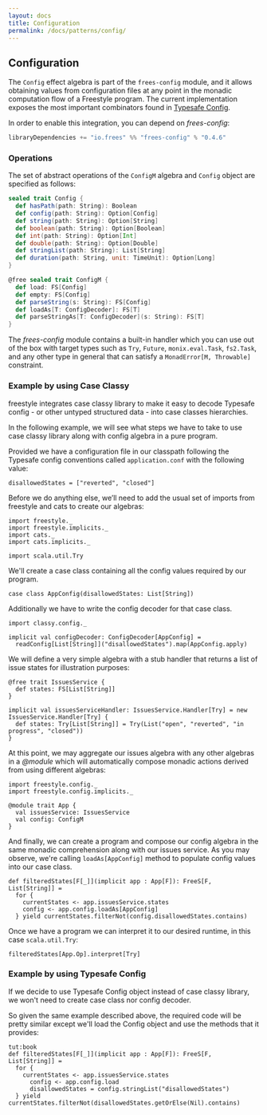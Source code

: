 ```yaml
---
layout: docs
title: Configuration
permalink: /docs/patterns/config/
---
```


## Configuration

The `Config` effect algebra is part of the `frees-config` module, and it allows obtaining values from configuration files at any point in the monadic computation flow of a Freestyle program.
The current implementation exposes the most important combinators found in [Typesafe Config](https://github.com/typesafehub/config).

In order to enable this integration, you can depend on _frees-config_:

[comment]: # (Start Replace)

```scala
libraryDependencies += "io.frees" %% "frees-config" % "0.4.6"
```

[comment]: # (End Replace)

### Operations

The set of abstract operations of the `ConfigM` algebra and `Config` object are specified as follows:

```scala
sealed trait Config {
  def hasPath(path: String): Boolean
  def config(path: String): Option[Config]
  def string(path: String): Option[String]
  def boolean(path: String): Option[Boolean]
  def int(path: String): Option[Int]
  def double(path: String): Option[Double]
  def stringList(path: String): List[String]
  def duration(path: String, unit: TimeUnit): Option[Long]
}

@free sealed trait ConfigM {
  def load: FS[Config]
  def empty: FS[Config]
  def parseString(s: String): FS[Config]
  def loadAs[T: ConfigDecoder]: FS[T]
  def parseStringAs[T: ConfigDecoder](s: String): FS[T]
}
```

The _frees-config_ module contains a built-in handler which you can use out of the box with target types such as `Try`, `Future`, `monix.eval.Task`, `fs2.Task`, and any other type in general that can satisfy a `MonadError[M, Throwable]` constraint.

### Example by using Case Classy

freestyle integrates case classy library to make it easy to decode Typesafe config - or other untyped structured data - into case classes hierarchies.

In the following example, we will see what steps we have to take to use case classy library along with config algebra in a pure program.
 
Provided we have a configuration file in our classpath following the Typesafe config conventions called `application.conf` with the following value:

```
disallowedStates = ["reverted", "closed"]
```

Before we do anything else, we’ll need to add the usual set of imports from freestyle and cats to create our algebras:

```tut:silent
import freestyle._
import freestyle.implicits._
import cats._
import cats.implicits._

import scala.util.Try
```

We'll create a case class containing all the config values required by our program.

```tut:book
case class AppConfig(disallowedStates: List[String])
``` 

Additionally we have to write the config decoder for that case class.

```tut:book
import classy.config._

implicit val configDecoder: ConfigDecoder[AppConfig] =
  readConfig[List[String]]("disallowedStates").map(AppConfig.apply)
``` 

We will define a very simple algebra with a stub handler that returns a list of issue states for illustration purposes:

```tut:book
@free trait IssuesService {
  def states: FS[List[String]]
}

implicit val issuesServiceHandler: IssuesService.Handler[Try] = new IssuesService.Handler[Try] {
  def states: Try[List[String]] = Try(List("open", "reverted", "in progress", "closed"))
}
```

At this point, we may aggregate our issues algebra with any other algebras in a _@module_ which will automatically compose monadic actions
derived from using different algebras:

```tut:book
import freestyle.config._
import freestyle.config.implicits._

@module trait App {
  val issuesService: IssuesService
  val config: ConfigM
}
```

And finally, we can create a program and compose our config algebra in the same monadic comprehension along with our issues service. As you may observe, we're calling `loadAs[AppConfig]` method to populate config values into our case class.

```tut:book
def filteredStates[F[_]](implicit app : App[F]): FreeS[F, List[String]] =
  for {
    currentStates <- app.issuesService.states
    config <- app.config.loadAs[AppConfig]
  } yield currentStates.filterNot(config.disallowedStates.contains)
```

Once we have a program we can interpret it to our desired runtime, in this case `scala.util.Try`:

```tut:book
filteredStates[App.Op].interpret[Try]
```

### Example by using Typesafe Config

If we decide to use Typesafe Config object instead of case classy library, we won't need to create case class nor config decoder.

So given the same example described above, the required code will be pretty similar except we'll load the Config object and use the methods that it provides:

```
tut:book
def filteredStates[F[_]](implicit app : App[F]): FreeS[F, List[String]] =
  for {
    currentStates <- app.issuesService.states
	  config <- app.config.load
	  disallowedStates = config.stringList("disallowedStates")
  } yield currentStates.filterNot(disallowedStates.getOrElse(Nil).contains)
```